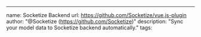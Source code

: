 ---
name: Socketize Backend
url: https://github.com/Socketize/vue.js-plugin
author: "@Socketize (https://github.com/Socketize)"
description: "Sync your model data to Socketize backend automatically."
tags: